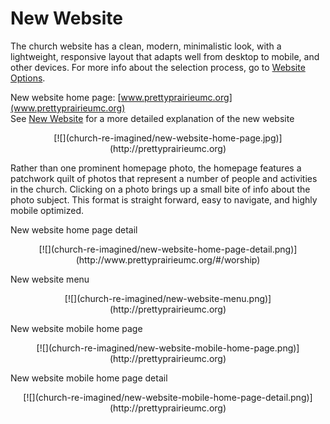 # New Website

The church website has a clean, modern, minimalistic look, with a lightweight, responsive layout that adapts well from desktop to mobile, and other devices. 
For more info about the selection process, go to [Website Options](website_options.md). 

New website home page: [www.prettyprairieumc.org](www.prettyprairieumc.org)<br>
See [New Website](new_website.md) for a more detailed explanation of the new website
<center>
[![](church-re-imagined/new-website-home-page.jpg)](http://prettyprairieumc.org)
</center>

Rather than one prominent homepage photo, the homepage features a patchwork quilt of photos that represent a number of people and activities in the church. Clicking on a photo brings up a small bite of info about the photo subject. This format is straight forward, easy to navigate, and highly mobile optimized. 

New website home page detail
<center>
[![](church-re-imagined/new-website-home-page-detail.png)](http://www.prettyprairieumc.org/#/worship)
</center>

New website menu
<center>
[![](church-re-imagined/new-website-menu.png)](http://prettyprairieumc.org)
</center>

New website mobile home page
<center>
[![](church-re-imagined/new-website-mobile-home-page.png)](http://prettyprairieumc.org)
</center>

New website mobile home page detail
<center>
[![](church-re-imagined/new-website-mobile-home-page-detail.png)](http://prettyprairieumc.org)
</center>

